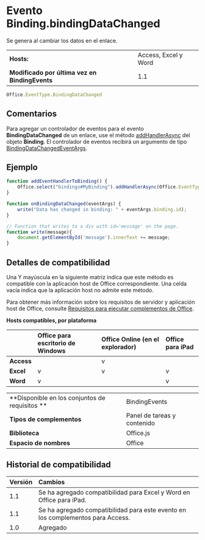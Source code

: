 
# Evento Binding.bindingDataChanged
Se genera al cambiar los datos en el enlace.

|||
|:-----|:-----|
|**Hosts:**|Access, Excel y Word|
|**Modificado por última vez en BindingEvents**|1.1|

```js
Office.EventType.BindingDataChanged
```


## Comentarios

Para agregar un controlador de eventos para el evento **BindingDataChanged** de un enlace, use el método [addHandlerAsync](../../reference/shared/binding.addhandlerasync.md) del objeto **Binding**. El controlador de eventos recibirá un argumento de tipo [BindingDataChangedEventArgs](../../reference/shared/binding.bindingdatachangedeventargs.md).


## Ejemplo




```js
function addEventHandlerToBinding() {
    Office.select("bindings#MyBinding").addHandlerAsync(Office.EventType.BindingDataChanged, onBindingDataChanged);
}

function onBindingDataChanged(eventArgs) {
    write("Data has changed in binding: " + eventArgs.binding.id);
}

// Function that writes to a div with id='message' on the page.
function write(message){
    document.getElementById('message').innerText += message; 
}
```


## Detalles de compatibilidad


Una Y mayúscula en la siguiente matriz indica que este método es compatible con la aplicación host de Office correspondiente. Una celda vacía indica que la aplicación host no admite este método.

Para obtener más información sobre los requisitos de servidor y aplicación host de Office, consulte [Requisitos para ejecutar complementos de Office](../../docs/overview/requirements-for-running-office-add-ins.md).


**Hosts compatibles, por plataforma**


||**Office para escritorio de Windows**|**Office Online (en el explorador)**|**Office para iPad**|
|:-----|:-----|:-----|:-----|
|**Access**||v||
|**Excel**|v|v|v|
|**Word**|v||v|

|||
|:-----|:-----|
|**Disponible en los conjuntos de requisitos **|BindingEvents|
|**Tipos de complementos**|Panel de tareas y contenido|
|**Biblioteca**|Office.js|
|**Espacio de nombres**|Office|

## Historial de compatibilidad

|**Versión**|**Cambios**|
|:-----|:-----|
|1.1|Se ha agregado compatibilidad para Excel y Word en Office para iPad.|
|1.1|Se ha agregado compatibilidad para este evento en los complementos para Access.|
|1.0|Agregado|
